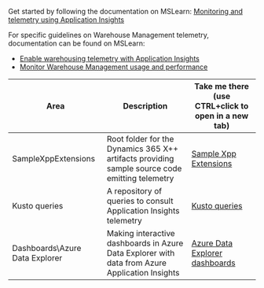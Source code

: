 
Get started by following the documentation on MSLearn: [Monitoring and telemetry using Application Insights](https://learn.microsoft.com/en-us/dynamics365/fin-ops-core/dev-itpro/sysadmin/monitoring-and-telemetry-appinsights)

For specific guidelines on Warehouse Management telemetry, documentation can be found on MSLearn:

- [Enable warehousing telemetry with Application Insights](https://learn.microsoft.com/en-us/dynamics365/supply-chain/warehousing/application-insights-warehousing)
- [Monitor Warehouse Management usage and performance](https://learn.microsoft.com/en-us/dynamics365/supply-chain/warehousing/application-insights-monitor-usage-performance)

| Area  | Description  | Take me there (use CTRL+click to open in a new tab) |
| ------ | ------ | ------ |
| SampleXppExtensions | Root folder for the Dynamics 365 X++ artifacts providing sample source code emitting telemetry | [Sample Xpp Extensions](SampleXppExtensions) |
| Kusto queries | A repository of queries to consult Application Insights telemetry | [Kusto queries](KustoQueries) |
| Dashboards\Azure Data Explorer | Making interactive dashboards in Azure Data Explorer with data from Azure Application Insights | [Azure Data Explorer dashboards](Dashboards/AzureDataExplorer/) |
